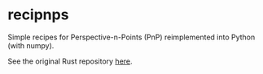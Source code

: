 # recipnps

Simple recipes for Perspective-n-Points (PnP) reimplemented into Python (with numpy).

See the original Rust repository [here](https://github.com/jingnanshi/recipnps).

